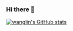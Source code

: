 ### Hi there 👋

[![wanglin's GitHub stats](https://github-readme-stats.vercel.app/api?username=wanglin2&hide=contribs,prs,issues&include_all_commits)](https://github.com/anuraghazra/github-readme-stats)
